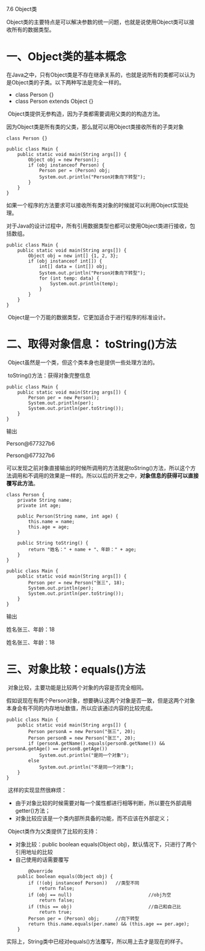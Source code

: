 7.6 Object类

​        Object类的主要特点是可以解决参数的统一问题，也就是说使用Object类可以接收所有的数据类型。

# 一、Object类的基本概念

​        在Java之中，只有Object类是不存在继承关系的，也就是说所有的类都可以认为是Object类的子类。以下两种写法是完全一样的。

- class Person {}
- class Person extends Object {}

​        Object类提供无参构造，因为子类都需要调用父类的的构造方法。

​        因为Object类是所有类的父类，那么就可以用Object类接收所有的子类对象

```
class Person {}

public class Main {
    public static void main(String args[]) {
        Object obj = new Person();
        if (obj instanceof Person) {
            Person per = (Person) obj;
            System.out.println("Person对象向下转型");
        }
    }
}
```



​        如果一个程序的方法要求可以接收所有类对象的时候就可以利用Object实现处理。

​        对于Java的设计过程中，所有引用数据类型也都可以使用Object类进行接收，包括数组。

```
public class Main {
    public static void main(String args[]) {
        Object obj = new int[] {1, 2, 3};
        if (obj instanceof int[]) {
            int[] data = (int[]) obj;
            System.out.println("Person对象向下转型");
            for (int temp: data) {
                System.out.println(temp);
            }
        }
    }
}
```

​        Object是一个万能的数据类型，它更加适合于进行程序的标准设计。



# 二、取得对象信息： toString()方法

​        Object虽然是一个类，但这个类本身也是提供一些处理方法的。

​        toString()方法：获得对象完整信息

```
public class Main {
    public static void main(String args[]) {
        Person per = new Person();
        System.out.println(per);
        System.out.println(per.toString());
    }
}
```

输出

Person@677327b6

Person@677327b6

​        可以发现之前对象直接输出的时候所调用的方法就是toString()方法，所以这个方法调用和不调用的效果是一样的。所以以后的开发之中，**对象信息的获得可以直接覆写此方法**。

```
class Person {
    private String name;
    private int age;

    public Person(String name, int age) {
        this.name = name;
        this.age = age;
    }

    public String toString() {
        return "姓名：" + name + "、年龄：" + age;
    }
}

public class Main {
    public static void main(String args[]) {
        Person per = new Person("张三", 18);
        System.out.println(per);
        System.out.println(per.toString());
    }
}
```

输出

姓名张三、年龄：18

姓名张三、年龄：18



# 三、对象比较：equals()方法

​        对象比较，主要功能是比较两个对象的内容是否完全相同。

​        假如说现在有两个Person对象，想要确认这两个对象是否一致，但是这两个对象本身会有不同的内存地址数值，所以应该通过内容的比较完成。



```
public class Main {
    public static void main(String args[]) {
        Person personA = new Person("张三", 20);
        Person personB = new Person("张三", 20);
        if (personA.getName().equals(personB.getName()) && personA.getAge() == personB.getAge())
            System.out.println("是同一个对象");
        else
            System.out.println("不是同一个对象");
    }
}
```

​        这样的实现显然很麻烦：

- 由于对象比较的时候需要对每一个属性都进行相等判断，所以要在外部调用getter()方法；
- 对象比较应该是一个类内部所具备的功能，而不应该在外部定义；



​        Object类作为父类提供了比较的支持：

- 对象比较：public boolean equals(Object obj)，默认情况下，只进行了两个引用地址的比较
- 自己使用的话需要覆写

```
		@Override
    public boolean equals(Object obj) {
        if (!(obj instanceof Person))	//类型不同
            return false;
        if (obj == null)							//obj为空
            return false;
        if (this == obj)							//自己和自己比
            return true;
        Person per = (Person) obj;  	//向下转型
        return this.name.equals(per.name) && (this.age == per.age);
    }
```

​        实际上，String类中已经对equals()方法覆写，所以用上去才是现在的样子。